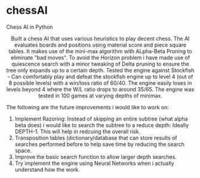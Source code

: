 # chessAI
Chess AI in Python
<p style="text-align: center;">
Built a chess AI that uses various heuristics to play decent chess.
The AI evaluates boards and positions using material score and piece square tables. It makes use of the mini-max algorithm with ALpha-Beta Pruning
to eliminate "bad moves". To avoid the Horizon problem i have made use of quiescence search with a minor tweaking of Delta pruning to ensure
the tree only expands up to a certain depth. Tested the engine against Stockfish - Can comfortably play and defeat the stockfish engine up to level 4 (out of 8 possible levels) with 
a win/loss ratio of 60/40. The engine easily loses in levels beyond 4 where the W/L ratio drops to around 35/65.
The engine was tested in 100 games at varying depths of minimax. 

The following are the future improvements i would like to work on:
1) Implement Razoring: Instead of skipping an entire subtree (what alpha beta does) i would like to search the subtree to a reduce depth: Ideally DEPTH-1.
This will help in redcuing the overall risk.
2) Transposition tables (dictionary/database that can store results of searches performed before to help save time by reducing the search space.
3) Improve the basic search function to allow larger depth searches.
4) Try implement the engine using Neural Networks when i actually understand how the work.
</p>
